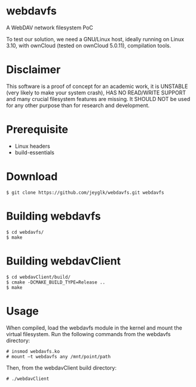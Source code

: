 webdavfs
========

A WebDAV network filesystem PoC


To test our solution, we need a GNU/Linux host, ideally running on Linux 3.10, with ownCloud (tested on ownCloud 5.0.11), compilation tools.


Disclaimer
==========

This software is a proof of concept for an academic work, it is UNSTABLE (very likely to make your system crash), HAS NO READ/WRITE SUPPORT and many crucial filesystem features are missing. It SHOULD NOT be used for any other purpose than for research and development.


Prerequisite
============

- Linux headers
- build-essentials


Download
========

    $ git clone https://github.com/jeyglk/webdavfs.git webdavfs


Building webdavfs
=================

    $ cd webdavfs/
    $ make


Building webdavClient
=====================

    $ cd webdavClient/build/
    $ cmake -DCMAKE_BUILD_TYPE=Release ..
    $ make


Usage
======

When compiled, load the webdavfs module in the kernel and mount the virtual filesystem. Run the following commands from the webdavfs directory:

    # insmod webdavfs.ko
    # mount –t webdavfs any /mnt/point/path


Then, from the webdavClient build directory:

    # ./webdavClient
